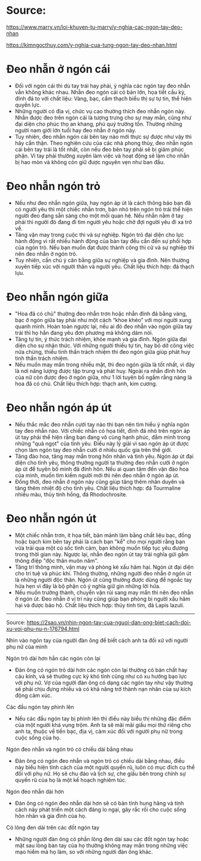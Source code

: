 
# Source:
https://www.marry.vn/loi-khuyen-tu-marry/y-nghia-cac-ngon-tay-deo-nhan

https://kimngocthuy.com/y-nghia-cua-tung-ngon-tay-deo-nhan.html

# Đeo nhẫn ở ngón cái

- Đối với ngón cái thì dù tay trái hay phải, ý nghĩa các ngón tay đeo nhẫn vẫn không khác nhau. Nhẫn đeo ngón cái có bản lớn, họa tiết cầu kỳ, đính đá to với chất liệu: Vàng, bạc, cẩm thạch biểu thị sự tự tin, thể hiện quyền lực.
- Những người có địa vị, chức vụ cao thường thích đeo nhẫn ngón này. Nhẫn được đeo trên ngón cái là tượng trưng cho sự may mắn, cũng như đại diện cho phúc thọ an khang, phú quý trường tồn. Thường những người nam giới lớn tuổi hay đeo nhẫn ở ngón này.
- Tuy nhiên, đeo nhẫn ngón cái bên tay nào mới thực sự được như vậy thì hãy cẩn thận. Theo nghiên cứu của các nhà phong thủy, đeo nhẫn ngón cái bên tay trái là tốt nhất, còn nếu đeo bên tay phải sẽ bị giảm phúc phận. Vì tay phải thường xuyên làm việc và hoạt động sẽ làm cho nhẫn bị hao mòn và không còn giữ được nguyên vẹn như ban đầu.

# Đeo nhẫn ngón trỏ
- Nếu như đeo nhẫn ngón giữa, hay ngón áp út là cách thông báo bạn đã có người yêu thì một chiếc nhẫn trơn, bản nhỏ trên ngón trỏ trái thể hiện người đeo đang sẵn sàng cho một mối quan hệ. Nếu nhẫn nằm ở tay phải thì người đó đang đi tìm người yêu hoặc chờ đợi người yêu đi xa trở về.
- Tăng vận may trong cuộc thi và sự nghiệp. Ngón trỏ đại diện cho lực hành động vì rất nhiều hành động của bàn tay đều cần đến sự phối hợp của ngón trỏ. Nếu bạn muốn đạt được thành công thi cử và sự nghiệp thì nên đeo nhẫn ở ngón trỏ.
- Tuy nhiên, cần chú ý cân bằng giữa sự nghiệp và gia đình. Nên thường xuyên tiếp xúc với người thân và người yêu. Chất liệu thích hợp: đá thạch lựu.

# Đeo nhẫn ngón giữa
- "Hoa đã có chủ" thường đeo nhẫn trơn hoặc nhẫn đính đá bằng vàng, bạc ở ngón giữa tay phải như một cách “khoe khéo” với mọi người xung quanh mình. Hoàn toàn ngược lại, nếu ai đó đeo nhẫn vào ngón giữa tay trái thì họ hẳn đang yêu đơn phương mà không dám nói.
- Tăng tự tin, ý thức trách nhiệm, khỏe mạnh và gia đình. Ngón giữa đại diện cho sự nhận thức. Với những người thiếu tự tin, hay bỏ dở công việc nửa chừng, thiếu tinh thần trách nhiệm thì đeo ngón giữa giúp phát huy tinh thần trách nhiệm.
- Nếu muốn may mắn trong nhiều mặt, thì đeo ngón giữa là tốt nhất, vì đây là nơi năng lượng được tập trung và phát huy. Ngoài ra nhẫn đính hôn của nữ còn được đeo ỡ ngón giữa, như 1 lời tuyên bố ngầm rằng nàng là hoa đã có chủ. Chất liệu thích hợp: thạch anh, kim cương.

# Đeo nhẫn ngón áp út
- Nếu thắc mắc đeo nhẫn cưới tay nào thì bạn nên tìm hiểu ý nghĩa ngón tay đeo nhẫn nào. Với chiếc nhẫn có họa tiết, đính đá nhỏ trên ngón áp út tay phải thể hiện rằng bạn đang vô cùng hạnh phúc, đắm mình trong những "quả ngọt" của tình yêu. Điều này lý giải vì sao ngón áp út được chọn làm ngón tay đeo nhẫn cưới ở nhiều quốc gia trên thế giới.
- Tăng đào hoa, tăng may mắn trong hôn nhân và tình yêu. Ngón áp út đại diện cho tình yêu, thông thường người ta thường đeo nhẫn cưới ở ngón áp út để tuyên bố mình đã đính hôn. Nếu ai quan tâm đến vận đào hoa của mình, muốn tìm kiếm người mới thì nên đeo nhẫn ở ngón áp út.
- Đồng thời, đeo nhẫn ở ngón này cũng giúp tăng thêm nhân duyên và tăng thêm nhiệt độ cho tình yêu. Chất liệu thích hợp: đá Tourmaline nhiều màu, thủy tinh hồng, đá Rhodochrosite.

# Đeo nhẫn ngón út
- Một chiếc nhẫn trơn, ít họa tiết, bản mảnh làm bằng chất liệu bạc, đồng hoặc bạch kim bên tay phải là cách bạn "kể" cho mọi người rằng bạn vừa trải qua một cú sốc tình cảm, bạn không muốn tiếp tục yêu đương trong thời gian này. Ngược lại, nhẫn đeo ngón út tay trái nghĩa gửi gắm thông điệp "độc thân muôn năm".
- Tăng trí thông minh, vận may và phòng kẻ xấu hãm hại. Ngón út đại diện cho trí tuệ và phúc khí. Thông thường, những người đeo nhẫn ở ngón út là những người độc thân. Ngón út cũng thường được dùng để ngoắc tay hứa hẹn vì đây là bộ phận có ý nghĩa giữ gìn những lời hứa.
- Nếu muốn trưởng thành, chuyển vận rủi sang may mắn thì nên đeo nhẫn ở ngón út. Đeo nhẫn ở vị trí này cũng giúp bạn phòng bị người xấu hãm hại và được bảo hộ.
Chất liệu thích hợp: thủy tinh tím, đá Lapis lazuli.

---

Source:
https://2sao.vn/nhin-ngon-tay-cua-nguoi-dan-ong-biet-cach-doi-xu-voi-phu-nu-n-176794.html

Nhìn vào ngón tay của người đàn ông để biết cách anh ta đối xử với người phụ nữ của mình

Ngón trỏ dài hơn hẳn các ngón còn lại

- Đàn ông có ngón trỏ dài hơn các ngón còn lại thường có bản chất hay cáu kỉnh, và sẽ thường cực kỳ khó tính cũng như có xu hướng bạo lực với phụ nữ. Vợ của người đàn ông có dạng các ngón tay như vậy thường sẽ phải chịu đựng nhiều và có khả năng trở thành nạn nhân của sự kích động cảm xúc.

Các đầu ngón tay phình lên

- Nếu các đầu ngón tay bị phình lên thì điều này biểu thị những đặc điểm của một người khá vụng trộm. Anh ta sẽ mãi mãi giấu mọi thứ riêng cho anh ta, thuộc về tiền bạc, địa vị, cảm xúc đối với người phụ nữ trong cuộc sống của họ.

Ngón đeo nhẫn và ngón trỏ có chiều dài bằng nhau

- Đàn ông có ngón đeo nhẫn và ngón trỏ có chiều dài bằng nhau, điều này biểu hiện tính cách của một người quyến rũ, luôn có mục đích cụ thể đối với phụ nữ. Họ sẽ chu đáo và lịch sự, che giấu bên trong chính sự quyến rũ của họ là một kế hoạch nghiêm túc.

Ngón đeo nhẫn dài hơn

- Đàn ông có ngón đeo nhẫn dài hơn sẽ có bản tính hung hăng và tính cách này phát triển một cách đáng lo ngại, gây rắc rối cho cuộc sống hôn nhân và gia đình của họ.

Có lông đen dài trên các đốt ngón tay

- Những người đàn ông có phần lông đen dài sau các đốt ngón tay hoặc mặt sau lòng bàn tay của họ thường không may mắn trong những việc mạo hiểm mà họ làm, so với những người đàn ông khác.
